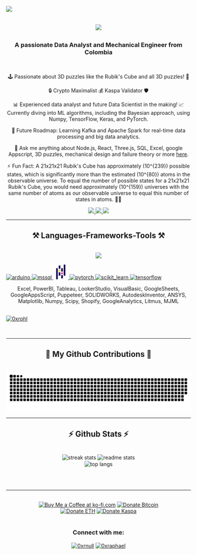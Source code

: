 <img align="left" src="https://visitor-badge.laobi.icu/badge?page_id=0xrphl.0xrphl" />
<h1 align="center">
    <img src="https://readme-typing-svg.herokuapp.com/?font=Righteous&size=35&center=true&vCenter=true&width=500&height=70&duration=4000&lines=Hi+There!+👋;+I'm+Raphael!;" />
</h1>

<h3 align="center">A passionate Data Analyst and Mechanical Engineer from Colombia</h3>

<br/>

<div align="center">
 
🕹️ Passionate about 3D puzzles like the Rubik's Cube and all 3D puzzles! 🧩

🔒 Crypto Maximalist 💰 Kaspa Validator 🛡️

📊 Experienced data analyst and future Data Scientist in the making! 📈 Currently diving into ML algorithms, including the Bayesian approach, using Numpy, TensorFlow, Keras, and PyTorch.

🌱 Future Roadmap: Learning Kafka and Apache Spark for real-time data processing and big data analytics.

💬 Ask me anything about Node.js, React, Three.js, SQL, Excel, google Appscript, 3D puzzles, mechanical design and failure theory or more [here](https://github.com/0xrphl/0xrphl/issues/new).

⚡ Fun Fact: A 21x21x21 Rubik's Cube has approximately \(10^{239}\) possible states, which is significantly more than the estimated \(10^{80}\) atoms in the observable universe. To equal the number of possible states for a 21x21x21 Rubik's Cube, you would need approximately \(10^{159}\) universes with the same number of atoms as our observable universe to equal this number of states in atoms. 🧊🤯

</div>

 
<div align="center"> 
  <a href="mailto:0xrphl@gmail.com">
    <img src="https://img.shields.io/badge/Gmail-333333?style=for-the-badge&logo=gmail&logoColor=red" />
  </a>
  <a href="https://www.linkedin.com/in/0xraphael/" target="_blank">
    <img src="https://img.shields.io/badge/LinkedIn-0077B5?style=for-the-badge&logo=linkedin&logoColor=white" target="_blank" />
  </a>
  <a href="https://0xraphael.com/" target="_blank">
     <img src="https://img.shields.io/badge/Portfolio-FF5722?style=for-the-badge&logo=todoist&logoColor=white" target="_blank" /> <!-- sqlite, safari, google-chrome are other good icon options -->
  </a>
</div>

 <hr/>
 
<h2 align="center">⚒️ Languages-Frameworks-Tools ⚒️</h2>
<br/>
<div align="center">
    <img src="https://skillicons.dev/icons?i=py,cpp,docker,css,figma,git,github,html,js,matlab,mongodb,mysql,nextjs,nodejs,octave,postgres,pytorch,ts,visualstudio,vscode,react,sklearn,selenium,solidity,tailwind,tensorflow,threejs,wordpress,blender" />
    <br>
    <p align="left"> <a href="https://www.arduino.cc/" target="_blank" rel="noreferrer"> <img src="https://cdn.worldvectorlogo.com/logos/arduino-1.svg" alt="arduino" width="40" height="40"/> </a> <a href="https://www.microsoft.com/en-us/sql-server" target="_blank" rel="noreferrer"> <img src="https://www.svgrepo.com/show/303229/microsoft-sql-server-logo.svg" alt="mssql" width="40" height="40"/> </a> <a href="https://pandas.pydata.org/" target="_blank" rel="noreferrer"> <img src="https://raw.githubusercontent.com/devicons/devicon/2ae2a900d2f041da66e950e4d48052658d850630/icons/pandas/pandas-original.svg" alt="pandas" width="40" height="40"/> </a> <a href="https://pytorch.org/" target="_blank" rel="noreferrer"> <img src="https://www.vectorlogo.zone/logos/pytorch/pytorch-icon.svg" alt="pytorch" width="40" height="40"/> </a> <a href="https://scikit-learn.org/" target="_blank" rel="noreferrer"> <img src="https://upload.wikimedia.org/wikipedia/commons/0/05/Scikit_learn_logo_small.svg" alt="scikit_learn" width="40" height="40"/> </a> <a href="https://www.tensorflow.org" target="_blank" rel="noreferrer"> <img src="https://www.vectorlogo.zone/logos/tensorflow/tensorflow-icon.svg" alt="tensorflow" width="40" height="40"/> </a> </p>
    <div>Excel, PowerBI, Tableau, LookerStudio, VisualBasic, GoogleSheets, GoogleAppsScript, Puppeteer, SOLIDWORKS, AutodeskInventor, ANSYS, Matplotlib, Numpy, Scipy, Shopify, GoogleAnalytics, Litmus, MJML</div>
    <br>
</div>

<p align="left"> <a href="https://github.com/ryo-ma/github-profile-trophy"><img src="https://github-profile-trophy.vercel.app/?username=0xrphl" alt="0xrphl" /></a> </p>

<br/>
<hr/>

<div align="center">
  <h2>🐍 My Github Contributions 🐍</h2>
  <br>
  <img alt="snake eating my contributions" src="https://raw.githubusercontent.com/0xrphl/0xrphl/output/github-contribution-grid-snake.svg" />
  <br/>
</div>

<hr/>

<h2 align="center">⚡ Github Stats ⚡</h2>
<br>
<div align=center>
  <img width=390 src="https://github-readme-streak-stats-six-black.vercel.app?user=0xrphl&theme=react&border_radius=10" alt="streak stats"/>
  <img width=390 src="https://github-readme-stats-salesp07.vercel.app/api?username=0xrphl&count_private=true&show_icons=true&theme=react&rank_icon=github&border_radius=10" alt="readme stats" />
  <br/>
  <img width=325 align="center" src="https://github-readme-stats-salesp07.vercel.app/api/top-langs/?username=0xrphl&hide=HTML&langs_count=8&layout=compact&theme=react&border_radius=10&size_weight=0.5&count_weight=0.5&exclude_repo=github-readme-stats" alt="top langs" />
</div>

<br/><br/>

<hr/>

<br/>
<div align=center>
    <div align=center>
        <a href='https://ko-fi.com/W7W2U4OSB' target='_blank'><img height='80' style='border:0px;height:65px;' src='https://storage.ko-fi.com/cdn/kofi5.png?v=3' border='0' alt='Buy Me a Coffee at ko-fi.com' /></a>
        <a href='https://ibb.co/h7TCMKK' target='_blank'><img height='80' style='border:0px;height:80px;' src='https://www.mundiplumarii.com/en/wp-content/uploads/2017/12/bitcoin_donation-1.png' border='0' alt='Donate Bitcoin'/></a>
    </div>
    <div align=center>
        <a href='https://ibb.co/NjfBq1r' target='_blank'><img height='80' style='border:0px;height:120px;' src='https://www.bitstamp.net/learn/_ipx/enlarge_true&f_png&fit_cover&q_85&s_1200x630/www.bitstamp.net/learn/bts-img/2022/08/1920x1080px_illustrations_learningcenter-25.png' border='0' alt='Donate ETH'/></a>
         <a href='https://ibb.co/dbDMmWn' target='_blank'><img height='80' style='border:0px;height:130px;' src='https://i.ibb.co/K6WzRk0/white-6f2e981e-5ad4-44c3-9b7d-5daaf0e34e99p-Photoroom-png-Photoroom.png' border='0' alt='Donate Kaspa'/></a>
    </div>
</div>
</div>
<br/>
<h3 align="center">Connect with me:</h3>
<p align="center">
<a href="https://twitter.com/0xrnull" target="blank"><img align="center" src="https://raw.githubusercontent.com/rahuldkjain/github-profile-readme-generator/master/src/images/icons/Social/twitter.svg" alt="0xrnull" height="30" width="40" /></a>
<a href="https://linkedin.com/in/0xraphael" target="blank"><img align="center" src="https://raw.githubusercontent.com/rahuldkjain/github-profile-readme-generator/master/src/images/icons/Social/linked-in-alt.svg" alt="0xraphael" height="30" width="40" /></a>
</p>

